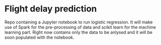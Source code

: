# Flight delay prediction
Repo containing a Jupyter notebook to run logistic regression. It will make use of Spark for the pre-processing of data and scikit learn for the machine learning part. Right now contains only the data to be anlysed and it will be soon populated with the notebook.
